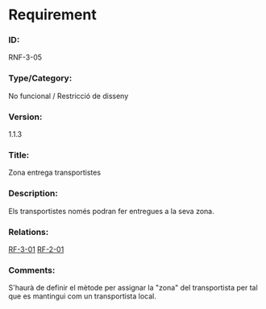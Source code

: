# Requirement

### ID:
RNF-3-05

### Type/Category:
No funcional / Restricció de disseny

### Version:
1.1.3

### Title:
Zona entrega transportistes

### Description:
Els transportistes només podran fer entregues a la seva zona.

### Relations:
[RF-3-01](./RF-3-01.md)
[RF-2-01](../botiguers/RF-2-01.md)

### Comments:
S'haurà de definir el mètode per assignar la "zona" del transportista per tal que es mantingui com un transportista local.
